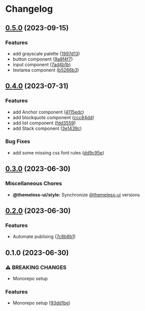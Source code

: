 # Changelog

## [0.5.0](https://github.com/jtiala/themeless-ui/compare/@themeless-ui/style-v0.4.0...@themeless-ui/style-v0.5.0) (2023-09-15)


### Features

* add grayscale palette ([1997d13](https://github.com/jtiala/themeless-ui/commit/1997d138414b0036792f30d2cc9a6791d038a6a7))
* button component ([9a8f4f7](https://github.com/jtiala/themeless-ui/commit/9a8f4f7c4a8780d4bb0123812d6ce2b6d20ca28d))
* input component ([7ad4b1b](https://github.com/jtiala/themeless-ui/commit/7ad4b1b791ed8deb3193496d493dbfabf765dcd5))
* textarea component ([b5266b3](https://github.com/jtiala/themeless-ui/commit/b5266b38a557029f9352f62954d8f6d0fda0ffa7))

## [0.4.0](https://github.com/jtiala/themeless-ui/compare/@themeless-ui/style-v0.3.0...@themeless-ui/style-v0.4.0) (2023-07-31)


### Features

* add Anchor component ([4115edc](https://github.com/jtiala/themeless-ui/commit/4115edc0759bd2d17d3195a409dedc4536f283d4))
* add blockquote component ([ccc84dd](https://github.com/jtiala/themeless-ui/commit/ccc84dd536f1977298aea11935ac471894da97c1))
* add list component ([fdd3559](https://github.com/jtiala/themeless-ui/commit/fdd3559ab26a1e78d6f429fb2d09979b1b850a19))
* add Stack component ([3e1439c](https://github.com/jtiala/themeless-ui/commit/3e1439c102a9ce23629356f38998439a95642ae3))


### Bug Fixes

* add some missing css font rules ([dd9c95e](https://github.com/jtiala/themeless-ui/commit/dd9c95edafd49ee6e75243720ee67cd0dc17c535))

## [0.3.0](https://github.com/jtiala/themeless-ui/compare/@themeless-ui/style-v0.2.0...@themeless-ui/style-v0.3.0) (2023-06-30)


### Miscellaneous Chores

* **@themeless-ui/style:** Synchronize [@themeless-ui](https://github.com/themeless-ui) versions

## [0.2.0](https://github.com/jtiala/themeless-ui/compare/@themeless-ui/style-v0.1.0...@themeless-ui/style-v0.2.0) (2023-06-30)


### Features

* Automate publising ([7c8b8b1](https://github.com/jtiala/themeless-ui/commit/7c8b8b15c2f07054e8b6e723e259ba6467858fd5))

## 0.1.0 (2023-06-30)


### ⚠ BREAKING CHANGES

* Monorepo setup

### Features

* Monorepo setup ([93dd1be](https://github.com/jtiala/themeless-ui/commit/93dd1be93af8ff892fbe773d9d3f8e3f64d256cd))
